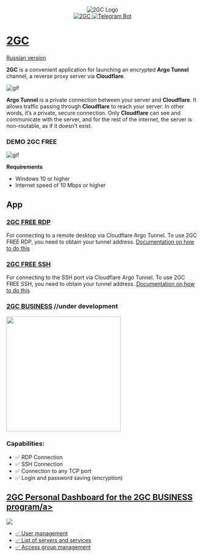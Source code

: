 <div id="header" align="center">
        <img src="https://pub-a89b5697d4074daeb851dc6c011ed225.r2.dev/2gc_logo.ico" alt="2GC Logo"">
</div>
<div id="badges" align="center">
    <a href="https://2gc.ru/en" target="_blank">
        <img src="https://img.shields.io/badge/website-000000?style=for-the-badge&logoColor=white" alt="2GC"/>
    </a>
    <a href="https://t.me/suppport2gc_bot" target="_blank">
        <img src="https://img.shields.io/badge/Telegram-2CA5E0?style=for-the-badge&logo=telegram&logoColor=white" alt="Telegram Bot"/>
    </a>
</div>

# [2GC](https://2gc.ru/en)

<p>
    <a href="README.md">Russian version</a>
</p>

**2GC** is a convenient application for launching an encrypted **Argo Tunnel** channel, a reverse proxy server via **Cloudflare**.

![gif](https://pub-39c0bfd961854a87ad355d11701329e5.r2.dev/2gc-cf.png)

**Argo Tunnel** is a private connection between your server and **Cloudflare**. It allows traffic passing through **Cloudflare** to reach your server. In other words, it’s a private, secure connection. Only **Cloudflare** can see and communicate with the server, and for the rest of the internet, the server is non-routable, as if it doesn’t exist.

### DEMO 2GC FREE

![gif](https://github.com/mlanies/2GC-app-ras/blob/main/2gc-free.gif)

**Requirements**
- Windows 10 or higher
- Internet speed of 10 Mbps or higher

## App

### [2GC FREE RDP](https://2gc.ru/en/download)
For connecting to a remote desktop via Cloudflare Argo Tunnel.
To use 2GC FREE RDP, you need to obtain your tunnel address. <a href="doc_en.md">Documentation on how to do this</a>

### [2GC FREE SSH](https://2gc.ru/en/download)
For connecting to the SSH port via Cloudflare Argo Tunnel.
To use 2GC FREE SSH, you need to obtain your tunnel address. <a href="doc_en.md">Documentation on how to do this</a>

### [2GC BUSINESS](https://2gc.ru/en/download) //under development
<div id="header">
  <img src="https://pub-a89b5697d4074daeb851dc6c011ed225.r2.dev/2gc_app_list.svg" width="300"/>
</div>

### Capabilities:
- ✅ RDP Connection
- ✅ SSH Connection
- ✅ Connection to any TCP port
- ✅ Login and password saving (encryption)


## <a href="https://lk.2gc.ru">2GC Personal Dashboard for the 2GC BUSINESS program/a>
<div id="header">
  <img src="https://pub-a89b5697d4074daeb851dc6c011ed225.r2.dev/lk_2gc.png"/>
</div>

- ✅ User management
- ✅ List of servers and services
- ✅ Access group management
